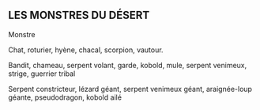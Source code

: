 ## LES MONSTRES DU DÉSERT


Monstre

Chat, roturier, hyène, chacal, scorpion,
vautour.

Bandit, chameau, serpent volant, garde,
kobold, mule, serpent venimeux, strige,
guerrier tribal

Serpent constricteur, lézard géant,
serpent venimeux géant, araignée-loup
géante, pseudodragon, kobold ailé